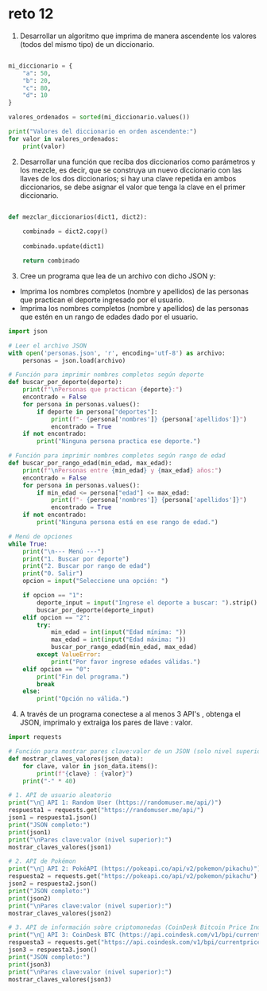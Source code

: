 # reto 12 
1. Desarrollar un algoritmo que imprima de manera ascendente los valores (todos del mismo tipo) de un diccionario.
```python

mi_diccionario = {
    "a": 50,
    "b": 20,
    "c": 80,
    "d": 10
}

valores_ordenados = sorted(mi_diccionario.values())

print("Valores del diccionario en orden ascendente:")
for valor in valores_ordenados:
    print(valor)
```
2. Desarrollar una función que reciba dos diccionarios como parámetros y los mezcle, es decir, que se construya un nuevo diccionario con las llaves de los dos diccionarios; si hay una clave repetida en ambos diccionarios, se debe asignar el valor que tenga la clave en el primer diccionario.

```python

def mezclar_diccionarios(dict1, dict2):
   
    combinado = dict2.copy()
 
    combinado.update(dict1)

    return combinado
```
3. Cree un programa que lea de un archivo con dicho JSON y:

+ Imprima los nombres completos (nombre y apellidos) de las personas que practican el deporte ingresado por el usuario.
+ Imprima los nombres completos (nombre y apellidos) de las personas que estén en un rango de edades dado por el usuario.

```python
import json

# Leer el archivo JSON
with open('personas.json', 'r', encoding='utf-8') as archivo:
    personas = json.load(archivo)

# Función para imprimir nombres completos según deporte
def buscar_por_deporte(deporte):
    print(f"\nPersonas que practican {deporte}:")
    encontrado = False
    for persona in personas.values():
        if deporte in persona["deportes"]:
            print(f"- {persona['nombres']} {persona['apellidos']}")
            encontrado = True
    if not encontrado:
        print("Ninguna persona practica ese deporte.")

# Función para imprimir nombres completos según rango de edad
def buscar_por_rango_edad(min_edad, max_edad):
    print(f"\nPersonas entre {min_edad} y {max_edad} años:")
    encontrado = False
    for persona in personas.values():
        if min_edad <= persona["edad"] <= max_edad:
            print(f"- {persona['nombres']} {persona['apellidos']}")
            encontrado = True
    if not encontrado:
        print("Ninguna persona está en ese rango de edad.")

# Menú de opciones
while True:
    print("\n--- Menú ---")
    print("1. Buscar por deporte")
    print("2. Buscar por rango de edad")
    print("0. Salir")
    opcion = input("Seleccione una opción: ")

    if opcion == "1":
        deporte_input = input("Ingrese el deporte a buscar: ").strip()
        buscar_por_deporte(deporte_input)
    elif opcion == "2":
        try:
            min_edad = int(input("Edad mínima: "))
            max_edad = int(input("Edad máxima: "))
            buscar_por_rango_edad(min_edad, max_edad)
        except ValueError:
            print("Por favor ingrese edades válidas.")
    elif opcion == "0":
        print("Fin del programa.")
        break
    else:
        print("Opción no válida.")
```
4. A través de un programa conectese a al menos 3 API's , obtenga el JSON, imprimalo y extraiga los pares de llave : valor.

```python
import requests

# Función para mostrar pares clave:valor de un JSON (solo nivel superior)
def mostrar_claves_valores(json_data):
    for clave, valor in json_data.items():
        print(f"{clave} : {valor}")
    print("-" * 40)

# 1. API de usuario aleatorio
print("\n🔹 API 1: Random User (https://randomuser.me/api/)")
respuesta1 = requests.get("https://randomuser.me/api/")
json1 = respuesta1.json()
print("JSON completo:")
print(json1)
print("\nPares clave:valor (nivel superior):")
mostrar_claves_valores(json1)

# 2. API de Pokémon
print("\n🔹 API 2: PokéAPI (https://pokeapi.co/api/v2/pokemon/pikachu)")
respuesta2 = requests.get("https://pokeapi.co/api/v2/pokemon/pikachu")
json2 = respuesta2.json()
print("JSON completo:")
print(json2)
print("\nPares clave:valor (nivel superior):")
mostrar_claves_valores(json2)

# 3. API de información sobre criptomonedas (CoinDesk Bitcoin Price Index)
print("\n🔹 API 3: CoinDesk BTC (https://api.coindesk.com/v1/bpi/currentprice.json)")
respuesta3 = requests.get("https://api.coindesk.com/v1/bpi/currentprice.json")
json3 = respuesta3.json()
print("JSON completo:")
print(json3)
print("\nPares clave:valor (nivel superior):")
mostrar_claves_valores(json3)

```

